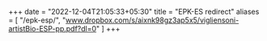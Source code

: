 +++
date = "2022-12-04T21:05:33+05:30"
title = "EPK-ES redirect"
aliases = [
    "/epk-esp/",
    "www.dropbox.com/s/aixnk98gz3ap5x5/vigliensoni-artistBio-ESP-pp.pdf?dl=0"
]
+++
